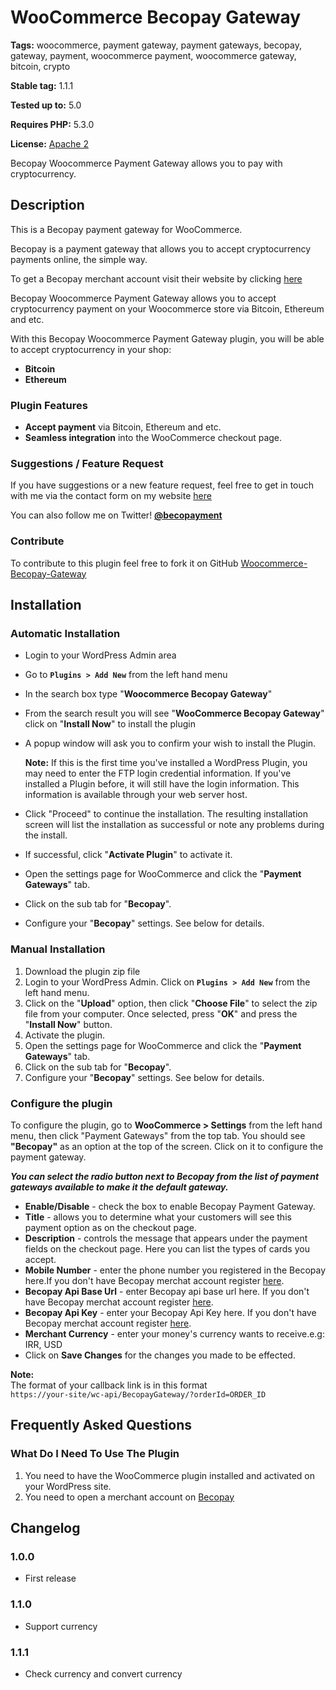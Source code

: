 # WooCommerce Becopay Gateway

**Tags:** woocommerce, payment gateway, payment gateways, becopay, gateway, payment, woocommerce payment, woocommerce gateway, bitcoin, crypto

**Stable tag:** 1.1.1

**Tested up to:** 5.0

**Requires PHP:** 5.3.0

**License:** [Apache 2](https://github.com/becopay/Woocommerce-Becopay-Gateway/blob/master/LICENSE.txt)

Becopay Woocommerce Payment Gateway allows you to pay with cryptocurrency.


## Description

This is a Becopay payment gateway for WooCommerce.

Becopay is a payment gateway that allows you to accept cryptocurrency payments online, the simple way.

To get a Becopay merchant account visit their website by clicking [here](https://www.becopay.com)

Becopay Woocommerce Payment Gateway allows you to accept cryptocurrency payment on your Woocommerce store via Bitcoin, Ethereum and etc.

With this Becopay Woocommerce Payment Gateway plugin, you will be able to accept cryptocurrency in your shop:

* __Bitcoin__
* __Ethereum__


### Plugin Features

*   __Accept payment__ via Bitcoin, Ethereum and etc.
* 	__Seamless integration__ into the WooCommerce checkout page.


### Suggestions / Feature Request

If you have suggestions or a new feature request, feel free to get in touch with me via the contact form on my website [here](https://becopay.com/en/support/#contact-us)

You can also follow me on Twitter! **[@becopayment](http://twitter.com/becopayment)**



### Contribute
To contribute to this plugin feel free to fork it on GitHub [Woocommerce-Becopay-Gateway](https://github.com/becopay/Woocommerce-Becopay-Gateway)


## Installation


### Automatic Installation
* 	Login to your WordPress Admin area
* 	Go to __`Plugins > Add New`__ from the left hand menu
* 	In the search box type "__Woocommerce Becopay Gateway__"
*	From the search result you will see "__WooCommerce Becopay Gateway__" click on "__Install Now__" to install the plugin
*	A popup window will ask you to confirm your wish to install the Plugin.

	__Note:__
	If this is the first time you've installed a WordPress Plugin, you may need to enter the FTP login credential 	information. If you've installed a Plugin before, it will still have the login information. This information is available through your web server host.

* Click "Proceed" to continue the installation. The resulting installation screen will list the installation as successful or note any problems during the install.
* If successful, click "__Activate Plugin__" to activate it.
* 	Open the settings page for WooCommerce and click the "__Payment Gateways__" tab.
* 	Click on the sub tab for "__Becopay__".
*	Configure your "__Becopay__" settings. See below for details.


### Manual Installation
1. 	Download the plugin zip file
2. 	Login to your WordPress Admin. Click on __`Plugins > Add New`__ from the left hand menu.
3.  Click on the "__Upload__" option, then click "__Choose File__" to select the zip file from your computer. Once selected, press "__OK__" and press the "__Install Now__" button.
4.  Activate the plugin.
5. 	Open the settings page for WooCommerce and click the "__Payment Gateways__" tab.
6. 	Click on the sub tab for "__Becopay__".
7.	Configure your "__Becopay__" settings. See below for details.

### Configure the plugin
To configure the plugin, go to __WooCommerce > Settings__ from the left hand menu, then click "Payment Gateways" from the top tab. You should see __"Becopay"__ as an option at the top of the screen. Click on it to configure the payment gateway.

__*You can select the radio button next to Becopay from the list of payment gateways available to make it the default gateway.*__

* __Enable/Disable__ - check the box to enable Becopay Payment Gateway.
* __Title__ - allows you to determine what your customers will see this payment option as on the checkout page.
* __Description__ - controls the message that appears under the payment fields on the checkout page. Here you can list the types of cards you accept.
* __Mobile Number__  - enter the phone number you registered in the Becopay here.If you don't have Becopay merchat account register [here](https://becopay.com/en/merchant-register/).
* __Becopay Api Base Url__  - enter Becopay api base url here. If you don't have Becopay merchat account register [here](https://becopay.com/en/merchant-register/).
* __Becopay Api Key__  - enter your Becopay Api Key here. If you don't have Becopay merchat account register [here](https://becopay.com/en/merchant-register/).
* __Merchant Currency__  - enter your money's currency wants to receive.e.g: IRR, USD 
* Click on __Save Changes__ for the changes you made to be effected.

__Note:__<br>
The format of your callback link is in this format <br>
`https://your-site/wc-api/BecopayGateway/?orderId=ORDER_ID`

## Frequently Asked Questions
### What Do I Need To Use The Plugin

1.	You need to have the WooCommerce plugin installed and activated on your WordPress site.
2.	You need to open a merchant account on [Becopay](https://becopay.com/en/merchant-register/)

## Changelog

### 1.0.0
*   First release

### 1.1.0
*   Support currency

### 1.1.1
*   Check currency and convert currency
